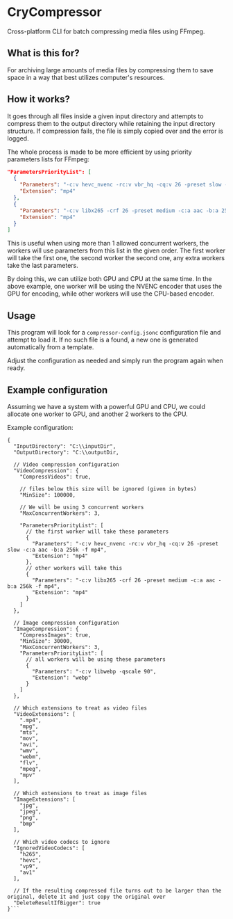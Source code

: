 # CryCompressor
Cross-platform CLI for batch compressing media files using FFmpeg.

## What is this for?
For archiving large amounts of media files by compressing them to save space in a way that best utilizes computer's resources.

## How it works?
It goes through all files inside a given input directory and attempts to compress them to the output directory while retaining the input directory structure. 
If compression fails, the file is simply copied over and the error is logged.

The whole process is made to be more efficient by using priority parameters lists for FFmpeg:
```json
"ParametersPriorityList": [
  {
    "Parameters": "-c:v hevc_nvenc -rc:v vbr_hq -cq:v 26 -preset slow -c:a aac -b:a 256k -f mp4",
    "Extension": "mp4"
  },
  {
    "Parameters": "-c:v libx265 -crf 26 -preset medium -c:a aac -b:a 256k -f mp4",
    "Extension": "mp4"
  }
]
```
This is useful when using more than 1 allowed concurrent workers, the workers will use parameters from this list in the given order. 
The first worker will take the first one, the second worker the second one, any extra workers take the last parameters.

By doing this, we can utilize both GPU and CPU at the same time. In the above example, 
one worker will be using the NVENC encoder that uses the GPU for encoding, while other workers will use the CPU-based encoder.

## Usage
This program will look for a `compressor-config.jsonc` configuration file and attempt to load it. If no such file is a found, a new one is generated automatically from a template.

Adjust the configuration as needed and simply run the program again when ready.

## Example configuration
Assuming we have a system with a powerful GPU and CPU, we could allocate one worker to GPU, and another 2 workers to the CPU.

Example configuration:
```jsonc
{
  "InputDirectory": "C:\\inputDir",
  "OutputDirectory": "C:\\outputDir,
  
  // Video compression configuration
  "VideoCompression": {
    "CompressVideos": true,
    
    // files below this size will be ignored (given in bytes)
    "MinSize": 100000,
    
    // We will be using 3 concurrent workers
    "MaxConcurrentWorkers": 3,
    
    "ParametersPriorityList": [
      // the first worker will take these parameters
      {
        "Parameters": "-c:v hevc_nvenc -rc:v vbr_hq -cq:v 26 -preset slow -c:a aac -b:a 256k -f mp4",
        "Extension": "mp4"
      },
      // other workers will take this
      {
        "Parameters": "-c:v libx265 -crf 26 -preset medium -c:a aac -b:a 256k -f mp4",
        "Extension": "mp4"
      }
    ]
  },
  
  // Image compression configuration
  "ImageCompression": {
    "CompressImages": true,
    "MinSize": 30000,
    "MaxConcurrentWorkers": 3,
    "ParametersPriorityList": [
      // all workers will be using these parameters
      {
        "Parameters": "-c:v libwebp -qscale 90",
        "Extension": "webp"
      }
    ]
  },
  
  // Which extensions to treat as video files
  "VideoExtensions": [
    ".mp4",
    "mpg",
    "mts",
    "mov",
    "avi",
    "wmv",
    "webm",
    "flv",
    "mpeg",
    "mpv"
  ],
  
  // Which extensions to treat as image files
  "ImageExtensions": [
    "jpg",
    "jpeg",
    "png",
    "bmp"
  ],
  
  // Which video codecs to ignore
  "IgnoredVideoCodecs": [
    "h265",
    "hevc",
    "vp9",
    "av1"
  ],
  
  // If the resulting compressed file turns out to be larger than the original, delete it and just copy the original over
  "DeleteResultIfBigger": true
}```
